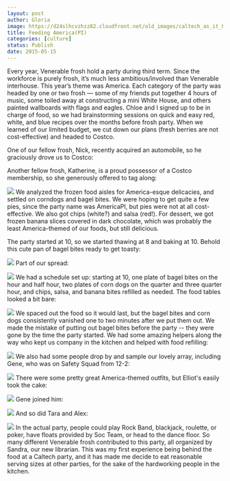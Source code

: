 ```yaml
---
layout: post
author: Gloria
image: https://d24slhcvzhzz82.cloudfront.net/old_images/caltech_as_it_happens/6a0105349b8251970b01b8d1119da4970c.jpg
title: Feeding America(PI)
categories: [culture]
status: Publish
date: 2015-05-15
---
```


Every year, Venerable frosh hold a party during third term. Since the workforce is purely frosh, it’s much less ambitious/involved than Venerable interhouse. This year’s theme was America. Each category of the party was headed by one or two frosh — some of my friends put together 4 hours of music, some toiled away at constructing a mini White House, and others painted wallboards with flags and eagles. Chloe and I signed up to be in charge of food, so we had brainstorming sessions on quick and easy red, white, and blue recipes over the months before frosh party. When we learned of our limited budget, we cut down our plans (fresh berries are not cost-effective) and headed to Costco.

One of our fellow frosh, Nick, recently acquired an automobile, so he graciously drove us to Costco:

Another fellow frosh, Katherine, is a proud possessor of a Costco membership, so she generously offered to tag along:


![](https://d24slhcvzhzz82.cloudfront.net/old_images/caltech_as_it_happens/6a0105349b8251970b01b7c7881c46970b.jpg)
We analyzed the frozen food aisles for America-esque delicacies, and settled on corndogs and bagel bites. We were hoping to get quite a few pies, since the party name was AmericaPI, but pies were not at all cost-effective. We also got chips (white?) and salsa (red!). For dessert, we got frozen banana slices covered in dark chocolate, which was probably the least America-themed of our foods, but still delicious.

The party started at 10, so we started thawing at 8 and baking at 10. Behold this cute pan of bagel bites ready to get toasty:


![](https://d24slhcvzhzz82.cloudfront.net/old_images/caltech_as_it_happens/6a0105349b8251970b01b7c7881c4f970b.jpg)
Part of our spread:


![](https://d24slhcvzhzz82.cloudfront.net/old_images/caltech_as_it_happens/6a0105349b8251970b01b8d1119daf970c.jpg)
We had a schedule set up: starting at 10, one plate of bagel bites on the hour and half hour, two plates of corn dogs on the quarter and three quarter hour, and chips, salsa, and banana bites refilled as needed. The food tables looked a bit bare:


![](https://d24slhcvzhzz82.cloudfront.net/old_images/caltech_as_it_happens/6a0105349b8251970b01b7c7881c59970b.jpg)
We spaced out the food so it would last, but the bagel bites and corn dogs consistently vanished one to two minutes after we put them out. We made the mistake of putting out bagel bites before the party -- they were gone by the time the party started. We had some amazing helpers along the way who kept us company in the kitchen and helped with food refilling:


![](https://d24slhcvzhzz82.cloudfront.net/old_images/caltech_as_it_happens/6a0105349b8251970b01b7c7881c8f970b.jpg)
 We also had some people drop by and sample our lovely array, including Gene, who was on Safety Squad from 12-2:


![](https://d24slhcvzhzz82.cloudfront.net/old_images/caltech_as_it_happens/6a0105349b8251970b01b8d1119dca970c.jpg)
There were some pretty great America-themed outfits, but Elliot's easily took the cake:


![](https://d24slhcvzhzz82.cloudfront.net/old_images/caltech_as_it_happens/6a0105349b8251970b01bb082c187b970d.jpg)
Gene joined him:


![](https://d24slhcvzhzz82.cloudfront.net/old_images/caltech_as_it_happens/6a0105349b8251970b01b8d1119dd7970c.jpg)
And so did Tara and Alex:


![](https://d24slhcvzhzz82.cloudfront.net/old_images/caltech_as_it_happens/6a0105349b8251970b01bb082c188f970d.jpg)
In the actual party, people could play Rock Band, blackjack, roulette, or poker, have floats provided by Soc Team, or head to the dance floor. So many different Venerable frosh contributed to this party, all organized by Sandra, our new librarian. This was my first experience being behind the food at a Caltech party, and it has made me decide to eat reasonable serving sizes at other parties, for the sake of the hardworking people in the kitchen.

